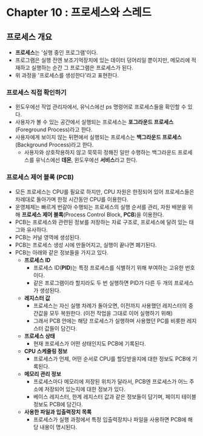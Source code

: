 # Chapter 10 : 프로세스와 스레드

## 프로세스 개요

- **프로세스**는 '실행 중인 프로그램'이다.
- 프로그램은 실행 전엔 보조기억장치에 있는 데이터 덩어리일 뿐이지만, 메모리에 적재하고 실행하는 순간 그 프로그램은 프로세스가 된다.
- 위 과정을 '프로세스를 생성한다'라고 표현한다.

### 프로세스 직접 확인하기

- 윈도우에선 작업 관리자에서, 유닉스에선 ps 명령어로 프로세스들을 확인할 수 있다.
- 사용자가 볼 수 있는 공간에서 실행되는 프로세스는 **포그라운드 프로세스**(Foreground Process)라고 한다.
- 사용자에게 보이지 않는 뒤편에서 실행되는 프로세스는 **백그라운드 프로세스**(Background Process)라고 한다.
  - 사용자와 상호작용하지 않고 묵묵히 정해진 일만 수행하는 백그라운드 프로세스를 유닉스에선 **데몬**, 윈도우에선 **서비스**라고 한다.

### 프로세스 제어 블록 (PCB)

- 모든 프로세스는 CPU를 필요로 하지만, CPU 자원은 한정되어 있어 프로세스들은 차례대로 돌아가며 한정 시간동안 CPU를 이용한다.
- 운영체제는 빠르게 번갈아 수행되는 프로세스의 실행 순서를 관리, 자원 배분을 위해 **프로세스 제어 블록**(Process Control Block, **PCB**)을 이용한다.
- PCB는 프로세스와 관련된 정보를 저장하는 자료 구조로, 프로세스에 달려 있는 태그와 유사하다.
- PCB는 커널 영역에 생성된다.
- PCB는 프로세스 생성 시에 만들어지고, 실행이 끝나면 폐기된다.
- PCB는 아래와 같은 정보들을 가지고 있다.
  - **프로세스 ID**
    - 프로세스 ID(**PID**)는 특정 프로세스를 식별하기 위해 부여하는 고유한 번호이다.
    - 같은 프로그램이라 할지라도 두 번 실행하면 PID가 다른 두 개의 프로세스가 생성된다.
  - **레지스터 값**
    - 프로세스는 자신 실행 차례가 돌아오면, 이전까지 사용했던 레지스터의 중간값을 모두 복원한다. (이전 작업을 그대로 이어 실행하기 위해)
    - 그래서 PCB 안에는 해당 프로세스가 실행하며 사용했던 PC를 비롯한 레지스터 값들이 담긴다.
  - **프로세스 상태**
    - 현재 프로세스가 어떤 상태인지도 PCB에 기록된다.
  - **CPU 스케줄링 정보**
    - 프로세스가 언제, 어떤 순서로 CPU를 할당받을지에 대한 정보도 PCB에 기록된다.
  - **메모리 관리 정보**
    - 프로세스마다 메모리에 저장된 위치가 달라서, PCB엔 프로세스가 어느 주소에 저장되어 있는지에 대한 정보가 있다.
    - 베이스 레지스터, 한계 레지스터 값과 같은 정보들이 담기며, 페이지 테이블 정보도 PCB에 담긴다.
  - **사용한 파일과 입출력장치 목록**
    - 프로세스가 실행 과정에서 특정 입출력장치나 파일을 사용하면 PCB에 해당 내용이 명시된다.